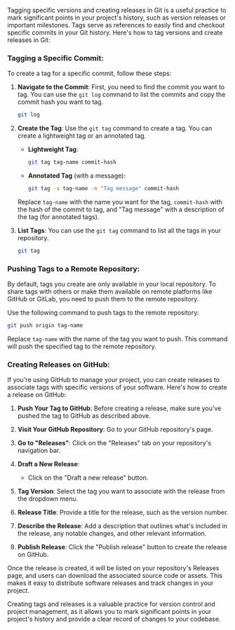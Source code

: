 Tagging specific versions and creating releases in Git is a useful practice to mark significant points in your project's history, such as version releases or important milestones. Tags serve as references to easily find and checkout specific commits in your Git history. Here's how to tag versions and create releases in Git:

### Tagging a Specific Commit:

To create a tag for a specific commit, follow these steps:

1. **Navigate to the Commit**: First, you need to find the commit you want to tag. You can use the `git log` command to list the commits and copy the commit hash you want to tag.

   ```bash
   git log
   ```

2. **Create the Tag**: Use the `git tag` command to create a tag. You can create a lightweight tag or an annotated tag.

   - **Lightweight Tag**:

     ```bash
     git tag tag-name commit-hash
     ```

   - **Annotated Tag** (with a message):

     ```bash
     git tag -a tag-name -m "Tag message" commit-hash
     ```

   Replace `tag-name` with the name you want for the tag, `commit-hash` with the hash of the commit to tag, and "Tag message" with a description of the tag (for annotated tags).

3. **List Tags**: You can use the `git tag` command to list all the tags in your repository.

   ```bash
   git tag
   ```

### Pushing Tags to a Remote Repository:

By default, tags you create are only available in your local repository. To share tags with others or make them available on remote platforms like GitHub or GitLab, you need to push them to the remote repository.

Use the following command to push tags to the remote repository:

```bash
git push origin tag-name
```

Replace `tag-name` with the name of the tag you want to push. This command will push the specified tag to the remote repository.

### Creating Releases on GitHub:

If you're using GitHub to manage your project, you can create releases to associate tags with specific versions of your software. Here's how to create a release on GitHub:

1. **Push Your Tag to GitHub**: Before creating a release, make sure you've pushed the tag to GitHub as described above.

2. **Visit Your GitHub Repository**: Go to your GitHub repository's page.

3. **Go to "Releases"**: Click on the "Releases" tab on your repository's navigation bar.

4. **Draft a New Release**:
   - Click on the "Draft a new release" button.

5. **Tag Version**: Select the tag you want to associate with the release from the dropdown menu.

6. **Release Title**: Provide a title for the release, such as the version number.

7. **Describe the Release**: Add a description that outlines what's included in the release, any notable changes, and other relevant information.

8. **Publish Release**: Click the "Publish release" button to create the release on GitHub.

Once the release is created, it will be listed on your repository's Releases page, and users can download the associated source code or assets. This makes it easy to distribute software releases and track changes in your project.

Creating tags and releases is a valuable practice for version control and project management, as it allows you to mark significant points in your project's history and provide a clear record of changes to your codebase.